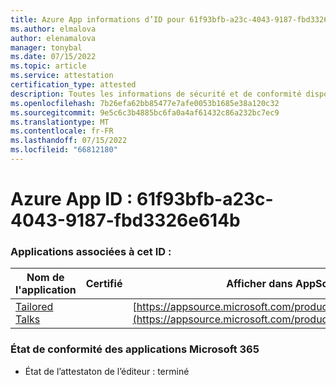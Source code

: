 ```yaml
---
title: Azure App informations d’ID pour 61f93bfb-a23c-4043-9187-fbd3326e614b
ms.author: elmalova
author: elenamalova
manager: tonybal
ms.date: 07/15/2022
ms.topic: article
ms.service: attestation
certification_type: attested
description: Toutes les informations de sécurité et de conformité disponibles pour 61f93bfb-a23c-4043-9187-fbd3326e614b.
ms.openlocfilehash: 7b26efa62bb85477e7afe0053b1685e38a120c32
ms.sourcegitcommit: 9e5c6c3b4885bc6fa0a4af61432c86a232bc7ec9
ms.translationtype: MT
ms.contentlocale: fr-FR
ms.lasthandoff: 07/15/2022
ms.locfileid: "66812180"
---
```

# <a name="azure-app-id-61f93bfb-a23c-4043-9187-fbd3326e614b"></a>Azure App ID : 61f93bfb-a23c-4043-9187-fbd3326e614b


### <a name="apps-associated-with-this-id"></a>Applications associées à cet ID :
| **Nom de l'application** | **Certifié** | **Afficher dans AppSource** |
|--------------|---------------|-----------------------|
| [Tailored Talks](../forward/WA200004309.md) |  | [https://appsource.microsoft.com/product/office/WA200004309](https://appsource.microsoft.com/product/office/WA200004309) |

### <a name="microsoft-365-app-compliance-status"></a>État de conformité des applications Microsoft 365
- État de l’attestaton de l’éditeur : terminé
